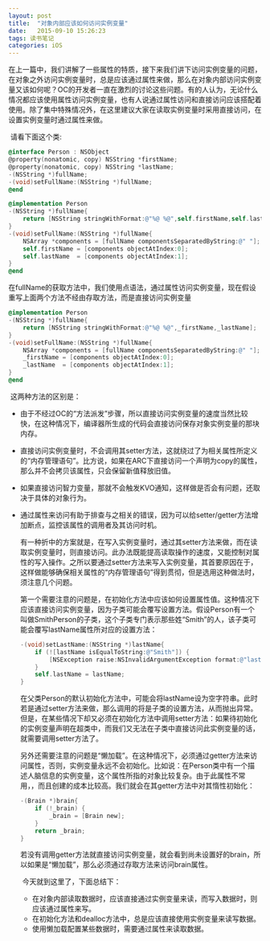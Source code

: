 ```yaml
---
layout: post
title:  "对象内部应该如何访问实例变量"
date:   2015-09-10 15:26:23
tags: 读书笔记
categories: iOS    
---
```

​          在上一篇中，我们讲解了一些属性的特质，接下来我们讲下访问实例变量的问题，在对象之外访问实例变量时，总是应该通过属性来做，那么在对象内部访问实例变量又该如何呢？OC的开发者一直在激烈的讨论这些问题。有的人认为，无论什么情况都应该使用属性访问实例变量，也有人说通过属性访问和直接访问应该搭配着使用。除了集中特殊情况外，在这里建议大家在读取实例变量时采用直接访问，在设置实例变量时通过属性来做。
<!-- more -->
​           请看下面这个类:

```objective-c
@interface Person : NSObject
@property(nonatomic, copy) NSString *firstName;
@property(nonatomic, copy) NSString *lastName;
-(NSString *)fullName;
-(void)setFullName:(NSString *)fullName;
@end

```

```objective-c
@implementation Person
-(NSString *)fullName{
    return [NSString stringWithFormat:@"%@ %@",self.firstName,self.lastName];
}
-(void)setFullName:(NSString *)fullName{
    NSArray *components = [fullName componentsSeparatedByString:@" "];
    self.firstName = [components objectAtIndex:0];
    self.lastName  = [components objectAtIndex:1];
}
@end

```

​       在fullName的获取方法中，我们使用点语法，通过属性访问实例变量，现在假设重写上面两个方法不经由存取方法，而是直接访问实例变量

```objective-c
@implementation Person
-(NSString *)fullName{
    return [NSString stringWithFormat:@"%@ %@",_firstName,_lastName];
}
-(void)setFullName:(NSString *)fullName{
    NSArray *components = [fullName componentsSeparatedByString:@" "];
    _firstName = [components objectAtIndex:0];
    _lastName  = [components objectAtIndex:1];
}
@end
```

​         这两种方法的区别是：

- 由于不经过OC的“方法派发”步骤，所以直接访问实例变量的速度当然比较快，在这种情况下，编译器所生成的代码会直接访问保存对象实例变量的那块内存。

- 直接访问实例变量时，不会调用其setter方法，这就绕过了为相关属性所定义的“内存管理语句”。比方说，如果在ARC下直接访问一个声明为copy的属性，那么并不会拷贝该属性，只会保留新值释放旧值。

- 如果直接访问智力变量，那就不会触发KVO通知，这样做是否会有问题，还取决于具体的对象行为。

- 通过属性来访问有助于排查与之相关的错误，因为可以给setter/getter方法增加断点，监控该属性的调用者及其访问时机。

  ​        有一种折中的方案就是，在写入实例变量时，通过其setter方法来做，而在读取实例变量时，则直接访问。此办法既能提高读取操作的速度，又能控制对属性的写入操作。之所以要通过setter方法来写入实例变量，其首要原因在于，这样做能够确保相关属性的“内存管理语句”得到贯彻，但是选用这种做法时，须注意几个问题。

  ​         第一个需要注意的问题是，在初始化方法中应该如何设置属性值。这种情况下应该直接访问实例变量，因为子类可能会覆写设置方法。假设Person有一个叫做SmithPerson的子类，这个子类专门表示那些姓“Smith”的人，该子类可能会覆写lastName属性所对应的设置方法：

  ```objective-c
  -(void)setLastName:(NSString *)lastName{
      if (![lastName isEqualToString:@"Smith"]) {
          [NSException raise:NSInvalidArgumentException format:@"last name must be Smith"];
      }
      self.lastName = lastName;
  }
  ```

  ​         在父类Person的默认初始化方法中，可能会将lastName设为空字符串。此时若是通过setter方法来做，那么调用的将是子类的设置方法，从而抛出异常。但是，在某些情况下却又必须在初始化方法中调用setter方法：如果待初始化的实例变量声明在超类中，而我们又无法在子类中直接访问此实例变量的话，就需要调用setter方法了。

  ​          另外还需要注意的问题是“懒加载”。在这种情况下，必须通过getter方法来访问属性，否则，实例变量永远不会初始化。比如说：在Person类中有一个描述人脑信息的实例变量，这个属性所指的对象比较复杂。由于此属性不常用，，而且创建的成本比较高。我们就会在其getter方法中对其惰性初始化：

  ```objective-c
  -(Brain *)brain{
      if (!_brain) {
          _brain = [Brain new];
      }
      return _brain;
  }
  ```

  ​         若没有调用getter方法就直接访问实例变量，就会看到尚未设置好的brain，所以如果是“懒加载”，那么必须通过存取方法来访问brain属性。

  ​        今天就到这里了，下面总结下：

  - 在对象内部读取数据时，应该直接通过实例变量来读，而写入数据时，则应该通过属性来写。
  - 在初始化方法和dealloc方法中，总是应该直接使用实例变量来读写数据。
  - 使用懒加载配置某些数据时，需要通过属性来读取数据。

